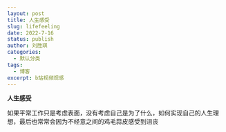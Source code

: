 ```yaml
---
layout: post
title: 人生感受
slug: lifefeeling
date: 2022-7-16
status: publish
author: 刘胜琪
categories: 
  - 默认分类
tags: 
  - 博客
excerpt: b站视频观感
---
```


**人生感受**

如果平常工作只是考虑表面，没有考虑自己是为了什么，如何实现自己的人生理想，最后也常常会因为不经意之间的鸡毛蒜皮感受到沮丧